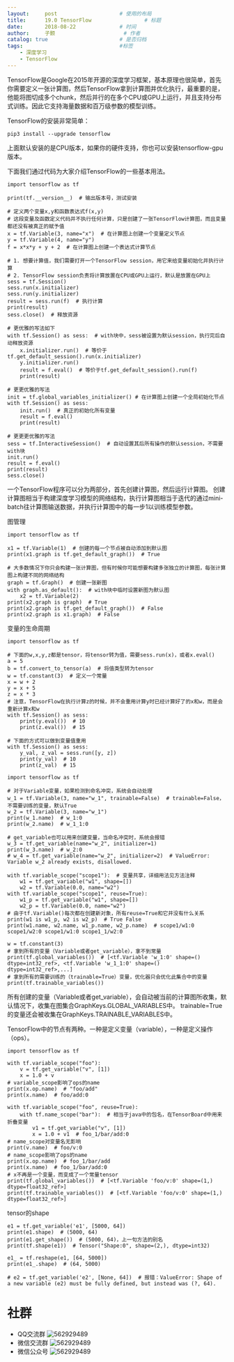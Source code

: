 ```yaml
---
layout:     post   				    # 使用的布局
title:      19.0 TensorFlow 				# 标题 
date:       2018-08-22 				# 时间
author:     子颢 						# 作者
catalog: true 						# 是否归档
tags:								#标签
    - 深度学习
    - TensorFlow
---
```


TensorFlow是Google在2015年开源的深度学习框架，基本原理也很简单，首先你需要定义一张计算图，然后TensorFlow拿到计算图并优化执行，最重要的是，他能将图切成多个chunk，然后并行的在多个CPU或GPU上运行，并且支持分布式训练。因此它支持海量数据和百万级参数的模型训练。

TensorFlow的安装非常简单：
```
pip3 install --upgrade tensorflow
```
上面默认安装的是CPU版本，如果你的硬件支持，你也可以安装tensorflow-gpu版本。

下面我们通过代码为大家介绍TensorFlow的一些基本用法。
```
import tensorflow as tf

print(tf.__version__)  # 输出版本号，测试安装

# 定义两个变量x,y和函数表达式f(x,y)
# 这段变量及函数定义代码并不执行任何计算，只是创建了一张TensorFlow计算图，而且变量都还没有被真正的赋予值
x = tf.Variable(3, name="x")  # 在计算图上创建一个变量定义节点
y = tf.Variable(4, name="y")
f = x*x*y + y + 2  # 在计算图上创建一个表达式计算节点

# 1. 想要计算值，我们需要打开一个TensorFlow session，用它来给变量初始化并执行计算
# 2. TensorFlow session负责将计算放置在CPU或GPU上运行，默认是放置在GPU上
sess = tf.Session()
sess.run(x.initializer)
sess.run(y.initializer)
result = sess.run(f)  # 执行计算
print(result)
sess.close()  # 释放资源

# 更优雅的写法如下
with tf.Session() as sess:  # with块中，sess被设置为默认session，执行完后自动释放资源
    x.initializer.run()  # 等价于tf.get_default_session().run(x.initializer)
    y.initializer.run()
    result = f.eval()  # 等价于tf.get_default_session().run(f)
    print(result)

# 更更优雅的写法
init = tf.global_variables_initializer() # 在计算图上创建一个全局初始化节点
with tf.Session() as sess:
    init.run()  # 真正的初始化所有变量
    result = f.eval()
    print(result)

# 更更更优雅的写法
sess = tf.InteractiveSession()  # 自动设置其后所有操作的默认session，不需要with块
init.run()
result = f.eval()
print(result)
sess.close()
```
一个TensorFlow程序可以分为两部分，首先创建计算图，然后运行计算图。
创建计算图相当于构建深度学习模型的网络结构，执行计算图相当于迭代的通过mini-batch往计算图输送数据，并执行计算图中的每一步1以训练模型参数。

图管理
```
import tensorflow as tf

x1 = tf.Variable(1)  # 创建的每一个节点被自动添加到默认图
print(x1.graph is tf.get_default_graph())  # True

# 大多数情况下你只会构建一张计算图，但有时候你可能想要构建多张独立的计算图，每张计算图上构建不同的网络结构
graph = tf.Graph()  # 创建一张新图
with graph.as_default():  # with块中临时设置新图为默认图
    x2 = tf.Variable(2)
print(x2.graph is graph)  # True
print(x2.graph is tf.get_default_graph())  # False
print(x2.graph is x1.graph)  # False
```

变量的生命周期
```
import tensorflow as tf

# 下面的w,x,y,z都是tensor，将tensor转为值，需要sess.run(x)，或者x.eval()
a = 5
b = tf.convert_to_tensor(a)  # 将值类型转为tensor
w = tf.constant(3)  # 定义一个常量
x = w + 2
y = x + 5
z = x * 3
# 注意，TensorFlow在执行计算z的时候，并不会重用计算y时已经计算好了的x和w，而是会重新计算x和w
with tf.Session() as sess:
    print(y.eval())  # 10
    print(z.eval())  # 15

# 下面的方式可以做到变量值重用
with tf.Session() as sess:
    y_val, z_val = sess.run([y, z])
    print(y_val)  # 10
    print(z_val)  # 15
```

```
import tensorflow as tf

# 对于Variable变量，如果检测到命名冲突，系统会自动处理
w_1 = tf.Variable(3, name="w_1", trainable=False)  # trainable=False，不需要训练的变量，默认True
w_2 = tf.Variable(3, name="w_1")
print(w_1.name)  # w_1:0
print(w_2.name)  # w_1_1:0

# get_variable也可以用来创建变量，当命名冲突时，系统会报错
w_3 = tf.get_variable(name="w_2", initializer=1)
print(w_3.name)  # w_2:0
# w_4 = tf.get_variable(name="w_2", initializer=2)  # ValueError: Variable w_2 already exists, disallowed.

with tf.variable_scope("scope1"):  # 变量共享，详细用法见方法注释
    w1 = tf.get_variable("w1", shape=[])
    w2 = tf.Variable(0.0, name="w2")
with tf.variable_scope("scope1", reuse=True):
    w1_p = tf.get_variable("w1", shape=[])
    w2_p = tf.Variable(0.0, name="w2")
# 由于tf.Variable()每次都在创建新对象，所有reuse=True和它并没有什么关系
print(w1 is w1_p, w2 is w2_p)  # True False
print(w1.name, w2.name, w1_p.name, w2_p.name)  # scope1/w1:0 scope1/w2:0 scope1/w1:0 scope1_1/w2:0

w = tf.constant(3)
# 拿到所有的变量（Variable或者get_variable），拿不到常量
print(tf.global_variables())  # [<tf.Variable 'w_1:0' shape=() dtype=int32_ref>, <tf.Variable 'w_1_1:0' shape=() dtype=int32_ref>,...]
# 拿到所有的需要训练的（trainable=True）变量，优化器只会优化此集合中的变量
print(tf.trainable_variables())
```
所有创建的变量（Variable或者get_variable），会自动被当前的计算图所收集，默认情况下，收集在图集合GraphKeys.GLOBAL_VARIABLES中。
trainable=True的变量还会被收集在GraphKeys.TRAINABLE_VARIABLES中。

TensorFlow中的节点有两种。一种是定义变量（variable），一种是定义操作（ops）。
```
import tensorflow as tf

with tf.variable_scope("foo"):
    v = tf.get_variable("v", [1])
    x = 1.0 + v
# variable_scope影响了ops的name
print(x.op.name)  # "foo/add"
print(x.name)  # foo/add:0

with tf.variable_scope("foo", reuse=True):
    with tf.name_scope("bar"):  # 相当于java中的包名，在TensorBoard中用来折叠变量
        v1 = tf.get_variable("v", [1])
        x = 1.0 + v1  # foo_1/bar/add:0
# name_scope对变量名无影响
print(v.name)  # foo/v:0
# name_scope影响了ops的name
print(x.op.name)  # foo_1/bar/add
print(x.name)  # foo_1/bar/add:0
# x不再是一个变量，而变成了一个常量tensor
print(tf.global_variables())  # [<tf.Variable 'foo/v:0' shape=(1,) dtype=float32_ref>]
print(tf.trainable_variables())  # [<tf.Variable 'foo/v:0' shape=(1,) dtype=float32_ref>]
```

tensor的shape
```
e1 = tf.get_variable('e1', [5000, 64])
print(e1.shape)  # (5000, 64)
print(e1.get_shape())  # (5000, 64)，上一句方法的别名
print(tf.shape(e1))  # Tensor("Shape:0", shape=(2,), dtype=int32)

e1_ = tf.reshape(e1, [64, 5000])
print(e1_.shape)  # (64, 5000)

# e2 = tf.get_variable('e2', [None, 64])  # 报错：ValueError: Shape of a new variable (e2) must be fully defined, but instead was (?, 64).
```

# 社群

- QQ交流群
	![562929489](/img/qq_ewm.png)
- 微信交流群
	![562929489](/img/wx_ewm.png)
- 微信公众号
	![562929489](/img/wxgzh_ewm.png)